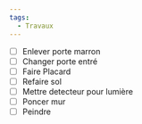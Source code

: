 ```yaml
---
tags:
  - Travaux
---
```



- [ ] Enlever porte marron
- [ ] Changer porte entré 
- [ ] Faire Placard 
- [ ] Refaire sol
- [ ] Mettre detecteur pour lumière 
- [ ] Poncer mur
- [ ] Peindre 